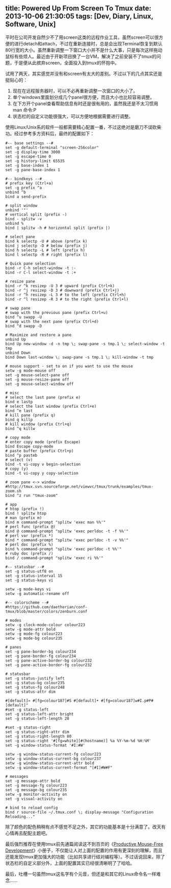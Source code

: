 title: Powered Up From Screen To Tmux
date: 2013-10-06 21:30:05
tags: [Dev, Diary, Linux, Software, Unix]
---

平时在公司开发自然少不了用screen这类的远程作业工具，虽然screen可以很方便的进行detach和attach，不过在重新连接时，总是会出现Terminal恢复到默认80行宽的大小。虽然重新调整一下窗口大小并不是什么大事，只是每次这样拖动鼠标有些烦人。最近由于开新项目换了一台VM，解决了之前安装不了tmux的问题，于是便从此摈弃screen，全面投入到tmux的怀抱中。
<!--more-->
试用了两天，其实感觉并没有和screen有太大的差别。不过以下的几点其实还是挺贴心的：

1. 现在在远程服务器时，可以不必再重新调整一次窗口的大小了。
2. 单个windows里面划分成几个panel很方便，而且大小也比较容易调整。
3. 在下方开个panel查看帮助信息有时还是很有用的，虽然我还是不太习惯用man 命令:P
4. 状态栏的自定义功能很强大，可以方便地根据需要进行调整。

使用Linux/Unix系的软件一般都需要精心配置一番，不过这绝对是磨刀不误砍柴功。经过参考多方资料后，最终的配置如下：

    #-- base settings --#
    set -g default-terminal "screen-256color"
    set -g display-time 3000
    set -g escape-time 0
    set -g history-limit 65535
    set -g base-index 1
    set -g pane-base-index 1

    #-- bindkeys --#
    # prefix key (Ctrl+a)
    set -g prefix ^a
    unbind ^b
    bind a send-prefix

    # split window
    unbind '"'
    # vertical split (prefix -)
    bind - splitw -v
    unbind %
    bind | splitw -h # horizontal split (prefix |)

    # select pane
    bind k selectp -U # above (prefix k)
    bind j selectp -D # below (prefix j)
    bind h selectp -L # left (prefix h)
    bind l selectp -R # right (prefix l)

    # Quick pane selection
    bind -r C-h select-window -t :-
    bind -r C-l select-window -t :+

    # resize pane
    bind -r ^k resizep -U 3 # upward (prefix Ctrl+k)
    bind -r ^j resizep -D 3 # downward (prefix Ctrl+j)
    bind -r ^h resizep -L 3 # to the left (prefix Ctrl+h)
    bind -r ^l resizep -R 3 # to the right (prefix Ctrl+l)

    # swap pane
    # swap with the previous pane (prefix Ctrl+u)
    bind ^u swapp -U
    # swap with the next pane (prefix Ctrl+d)
    bind ^d swapp -D

    # Maximize and restore a pane
    unbind Up
    bind Up new-window -d -n tmp \; swap-pane -s tmp.1 \; select-window -t tmp
    unbind Down
    bind Down last-window \; swap-pane -s tmp.1 \; kill-window -t tmp

    # mouse support - set to on if you want to use the mouse
    setw -g mode-mouse off
    set -g mouse-select-pane off
    set -g mouse-resize-pane off
    set -g mouse-select-window off

    # misc
    # select the last pane (prefix e)
    bind e lastp
    # select the last window (prefix Ctrl+e)
    bind ^e last
    # kill pane (prefix q)
    bind q killp
    # kill window (prefix Ctrl+q)
    bind ^q killw

    # copy mode
    # enter copy mode (prefix Escape)
    bind Escape copy-mode
    # paste buffer (prefix Ctrl+p)
    bind ^p pasteb
    # select (v)
    bind -t vi-copy v begin-selection
    # copy (y)
    bind -t vi-copy y copy-selection

    # zoom pane <-> window
    #http://tmux.svn.sourceforge.net/viewvc/tmux/trunk/examples/tmux-zoom.sh
    bind ^z run "tmux-zoom"

    # app
    # htop (prefix !)
    bind ! splitw htop
    # man (prefix m)
    bind m command-prompt "splitw 'exec man %%'"
    # perl func (prefix @)
    bind @ command-prompt "splitw 'exec perldoc -t -f %%'"
    # perl var (prefix *)
    bind * command-prompt "splitw 'exec perldoc -t -v %%'"
    # perl doc (prefix %)
    bind % command-prompt "splitw 'exec perldoc -t %%'"
    # ruby doc (prefix /)
    bind / command-prompt "splitw 'exec ri %%'"

    #-- statusbar --#
    set -g status-utf8 on
    set -g status-interval 15
    set -g status-keys vi

    setw -g mode-keys vi
    setw -g automatic-rename off

    #-- colorscheme --#
    #https://github.com/daethorian/conf-tmux/blob/master/colors/zenburn.conf

    # modes
    setw -g clock-mode-colour colour223
    setw -g mode-attr bold
    setw -g mode-fg colour223
    setw -g mode-bg colour235

    # panes
    set -g pane-border-bg colour234
    set -g pane-border-fg colour234
    set -g pane-active-border-bg colour232
    set -g pane-active-border-fg colour232

    # statusbar
    set -g status-justify left
    set -g status-bg colour235
    set -g status-fg colour248
    set -g status-attr dim

    #[default]» #[fg=colour187]#S #[default]• #[fg=colour187]w#I.p#P#[default]"
    #set -g status-left
    set -g status-left-attr bright
    set -g status-left-length 20

    #set -g status-right
    set -g status-right-attr dim
    set -g status-right-length 80
    set -g status-right '#[fg=white][#(hostname)] %a %Y-%m-%d %H:%M'
    set -g window-status-format '#I:#W'

    setw -g window-status-current-fg colour223
    setw -g window-status-current-bg colour237
    setw -g window-status-current-attr bold
    setw -g window-status-current-format "[#I]#W#F"

    # messages
    set -g message-attr bold
    set -g message-fg colour223
    set -g message-bg colour235
    setw -g monitor-activity on
    set -g visual-activity on

    # bind to reload config
    bind r source-file ~/.tmux.conf \; display-message "Configuration Reloading..."

除了颜色的配色稍稍有点不感觉不足之外，其它的功能基本是十分满意了。改天有心情再去配配主题吧。

最后强烈推荐在使用tmux前先通篇阅读这不到百页的《[Productive Mouse-Free Development](http://book.douban.com/subject/10541112/)》小册子，不仅能让人对上面的配置的作用有更深刻的理解，而且还能发现tmux更加强大的功能（比如共享进行结对编程等）。不过话说回来，除了状态栏的自定义部分外，上面的配置其实已经很清晰明了了哈哈。

最后，吐槽一句虽然tmux这名字有个元音，但还是和其它的Linux命令名一样难念……